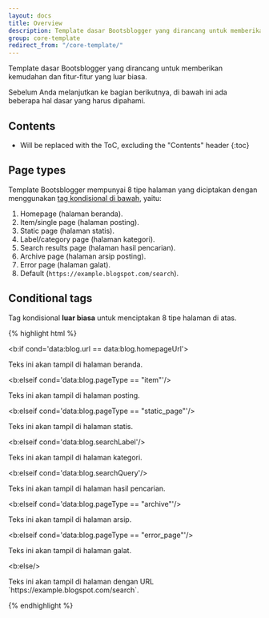 ```yaml
---
layout: docs
title: Overview
description: Template dasar Bootsblogger yang dirancang untuk memberikan kemudahan dan fitur-fitur yang luar biasa.
group: core-template
redirect_from: "/core-template/"
---
```


Template dasar Bootsblogger yang dirancang untuk memberikan kemudahan dan fitur-fitur yang luar biasa.

Sebelum Anda melanjutkan ke bagian berikutnya, di bawah ini ada beberapa hal dasar yang harus dipahami.

## Contents

* Will be replaced with the ToC, excluding the "Contents" header
{:toc}

## Page types

Template Bootsblogger mempunyai 8 tipe halaman yang diciptakan dengan menggunakan [tag kondisional di bawah](#conditional-tags), yaitu:

1. Homepage (halaman beranda).
2. Item/single page (halaman posting).
3. Static page (halaman statis).
4. Label/category page (halaman kategori).
5. Search results page (halaman hasil pencarian).
6. Archive page (halaman arsip posting).
7. Error page (halaman galat).
8. Default (`https://example.blogspot.com/search`).

## Conditional tags

Tag kondisional **luar biasa** untuk menciptakan 8 tipe halaman di atas.

{% highlight html %}
<!-- Homepage -->
<b:if cond='data:blog.url == data:blog.homepageUrl'>
  <p>Teks ini akan tampil di halaman beranda.</p>

<!-- Item/single page -->
<b:elseif cond='data:blog.pageType == &quot;item&quot;'/>
  <p>Teks ini akan tampil di halaman posting.</p>

<!-- Static page -->
<b:elseif cond='data:blog.pageType == &quot;static_page&quot;'/>
  <p>Teks ini akan tampil di halaman statis.</p>

  <!-- Label/category page -->
<b:elseif cond='data:blog.searchLabel'/>
  <p>Teks ini akan tampil di halaman kategori.</p>

<!-- Search results page -->
<b:elseif cond='data:blog.searchQuery'/>
  <p>Teks ini akan tampil di halaman hasil pencarian.</p>

<!-- Archive page -->
<b:elseif cond='data:blog.pageType == &quot;archive&quot;'/>
  <p>Teks ini akan tampil di halaman arsip.</p>

<!-- Error page -->
<b:elseif cond='data:blog.pageType == &quot;error_page&quot;'/>
  <p>Teks ini akan tampil di halaman galat.</p>

<!-- Default (https://example.blogspot.com/search) -->
<b:else/>
  <p>Teks ini akan tampil di halaman dengan URL `https://example.blogspot.com/search`.</p>
</b:if>
{% endhighlight %}
